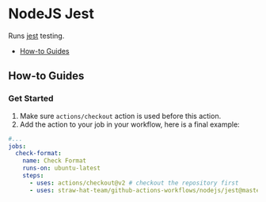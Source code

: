 # NodeJS Jest

Runs [jest](https://jestjs.io/) testing.

- [How-to Guides](#how-to-guides)

## How-to Guides

### Get Started

1. Make sure `actions/checkout` action is used before this action.
2. Add the action to your job in your workflow, here is a final example:

```yml
#...
jobs:
  check-format:
    name: Check Format
    runs-on: ubuntu-latest
    steps:
      - uses: actions/checkout@v2 # checkout the repository first
      - uses: straw-hat-team/github-actions-workflows/nodejs/jest@master
```
